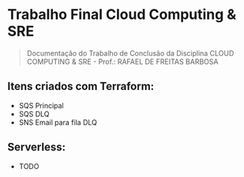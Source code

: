# Trabalho Final Cloud Computing & SRE

>  Documentação do Trabalho de Conclusão da Disciplina CLOUD COMPUTING & SRE  - Prof.: RAFAEL DE FREITAS BARBOSA

## Itens criados com Terraform:
* SQS Principal
* SQS DLQ
* SNS Email para fila DLQ
 
## Serverless:
* TODO
